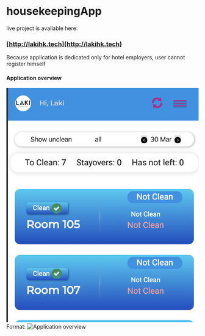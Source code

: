 
# housekeepingApp

live project is available here:
### [http://lakihk.tech](http://lakihk.tech)

Because application is dedicated only for hotel employers, user cannot register himself

#### Application overview
![Application purpose is to get list of rooms from reservation system API and generate report.](/screenshots/screen1.png)
Format: ![Application overview](url)

